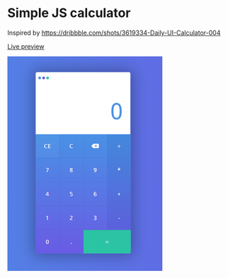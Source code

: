 # Simple JS calculator

Inspired by https://dribbble.com/shots/3619334-Daily-UI-Calculator-004


[Live preview](https://fabran99.github.io/Simple-JS-Calculator/)


![App Screenshot](/screenshots/screenshot1.PNG)

